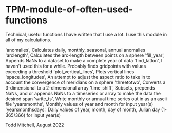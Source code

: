 # TPM-module-of-often-used-functions
Technical, useful functions I have written that I use a lot.  I use this module in all of my 
calculations.


 'anomalies',  Calculates daily, monthly, seasonal, annual anomalies<br>
 'arclength',  Calculates the arc-length between points on a sphere
 'fill_year',  Appends NaNs to a dataset to make a complete year of data
 'find_latlon',          I haven't used this for a while.  Probably finds gridpoints with values exceeding a threshold
 'plot_vertical_lines',  Plots vertical lines
 'space_longitudes',     An attempt to adjust the aspect ratio to take in to account the convergence of meridians on a sphere
 'threetotwo',           Converts a 3-dimensional to a 2-dimensional array
 'time_shift',           Subsets, prepends NaNs, and or appends NaNs to a timeseries or array to make the data the desired span
 'write_ts',             Write monthly or annual time series out in as an ascii file
 'yearsmonths',          Monthly values of year and month for input year(s)
 'yearsmonthsdays'.      Daily values of year, month, day of month, Julian day (1-365/366) for input year(s)
 
 Todd Mitchell, August 2022
 
 
